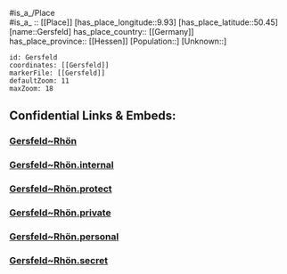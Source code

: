﻿---
location: [50.45,9.93] 
mapzoom: [7,12] 
mapmarker: city 
type: City
tags:
- geo/City


SpocWebEntityId: 30435
isDeleted: false
confidential: public

---
#is_a_/Place  
#is_a_ :: [[Place]] 
[has_place_longitude::9.93] 
[has_place_latitude::50.45] 
[name::Gersfeld] 
has_place_country:: [[Germany]]  
has_place_province:: [[Hessen]] 
[Population::] 
[Unknown::] 


```leaflet
id: Gersfeld
coordinates: [[Gersfeld]] 
markerFile: [[Gersfeld]] 
defaultZoom: 11 
maxZoom: 18
```


## Confidential Links & Embeds: 

### [Gersfeld~Rhön](/_public/Earth/Continent/Europe/Europe~Central/Germany/Germany~West/Hessen/counties~Hessen/Fulda/cities~Fulda/Gersfeld~Rhön.md) 

### [Gersfeld~Rhön.internal](/_internal/Earth/Continent/Europe/Europe~Central/Germany/Germany~West/Hessen/counties~Hessen/Fulda/cities~Fulda/Gersfeld~Rhön.internal.md) 

### [Gersfeld~Rhön.protect](/_protect/Earth/Continent/Europe/Europe~Central/Germany/Germany~West/Hessen/counties~Hessen/Fulda/cities~Fulda/Gersfeld~Rhön.protect.md) 

### [Gersfeld~Rhön.private](/_private/Earth/Continent/Europe/Europe~Central/Germany/Germany~West/Hessen/counties~Hessen/Fulda/cities~Fulda/Gersfeld~Rhön.private.md) 

### [Gersfeld~Rhön.personal](/_personal/Earth/Continent/Europe/Europe~Central/Germany/Germany~West/Hessen/counties~Hessen/Fulda/cities~Fulda/Gersfeld~Rhön.personal.md) 

### [Gersfeld~Rhön.secret](/_secret/Earth/Continent/Europe/Europe~Central/Germany/Germany~West/Hessen/counties~Hessen/Fulda/cities~Fulda/Gersfeld~Rhön.secret.md) 

